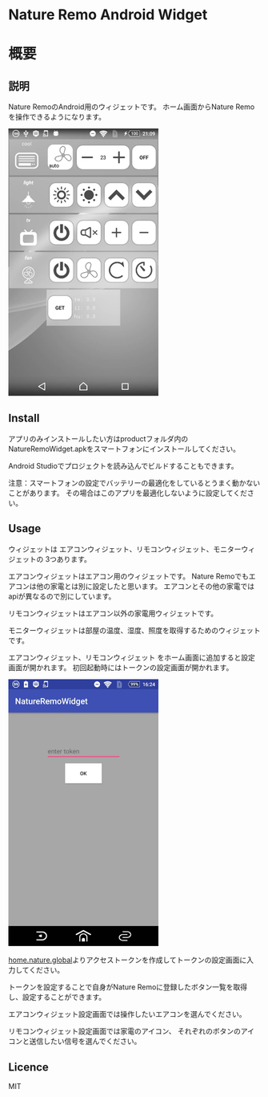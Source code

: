 Nature Remo Android Widget
====

# 概要

## 説明
Nature RemoのAndroid用のウィジェットです。
ホーム画面からNature Remoを操作できるようになります。

<img src="./images/demo.jpg" width="300">

## Install
アプリのみインストールしたい方はproductフォルダ内のNatureRemoWidget.apkをスマートフォンにインストールしてください。

Android Studioでプロジェクトを読み込んでビルドすることもできます。

注意：スマートフォンの設定でバッテリーの最適化をしているとうまく動かないことがあります。
その場合はこのアプリを最適化しないように設定してください。

## Usage

ウィジェットは
エアコンウィジェット、リモコンウィジェット、モニターウィジェットの
3つあります。

エアコンウィジェットはエアコン用のウィジェットです。
Nature Remoでもエアコンは他の家電とは別に設定したと思います。
エアコンとその他の家電ではapiが異なるので別にしています。

リモコンウィジェットはエアコン以外の家電用ウィジェットです。

モニターウィジェットは部屋の温度、湿度、照度を取得するためのウィジェットです。

エアコンウィジェット、リモコンウィジェット
をホーム画面に追加すると設定画面が開かれます。
初回起動時にはトークンの設定画面が開かれます。

<img src="./images/token_setting.jpg" width="300">

[home.nature.global](https://home.nature.global/)よりアクセストークンを作成してトークンの設定画面に入力してください。

トークンを設定することで自身がNature Remoに登録したボタン一覧を取得し、設定することができます。

エアコンウィジェット設定画面では操作したいエアコンを選んでください。

リモコンウィジェット設定画面では家電のアイコン、
それぞれのボタンのアイコンと送信したい信号を選んでください。

## Licence
MIT